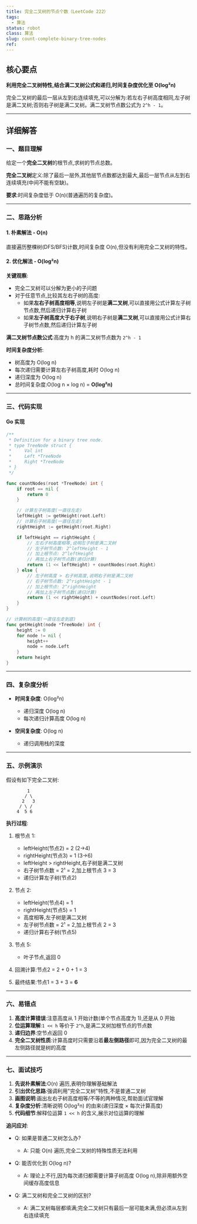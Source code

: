 ```yaml
---
title: 完全二叉树的节点个数（LeetCode 222）
tags:
  - 算法
status: robot
class: 算法
slug: count-complete-binary-tree-nodes
ref:
---
```


## 核心要点

**利用完全二叉树特性,结合满二叉树公式和递归,时间复杂度优化至 O(log²n)**

完全二叉树的最后一层从左到右连续填充,可以分解为:若左右子树高度相同,左子树是满二叉树;否则右子树是满二叉树。满二叉树节点数公式为 `2^h - 1`。

---

## 详细解答

### 一、题目理解

给定一个**完全二叉树**的根节点,求树的节点总数。

**完全二叉树**定义:除了最后一层外,其他层节点数都达到最大,最后一层节点从左到右连续填充(中间不能有空缺)。

**要求**:时间复杂度低于 O(n)(普通遍历的复杂度)。

---

### 二、思路分析

#### 1. 朴素解法 - O(n)

直接遍历整棵树(DFS/BFS)计数,时间复杂度 O(n),但没有利用完全二叉树的特性。

#### 2. 优化解法 - O(log²n)

**关键观察**:
- 完全二叉树可以分解为更小的子问题
- 对于任意节点,比较其左右子树的高度:
  - 如果**左右子树高度相等**,说明左子树是**满二叉树**,可以直接用公式计算左子树节点数,然后递归计算右子树
  - 如果**左子树高度大于右子树**,说明右子树是**满二叉树**,可以直接用公式计算右子树节点数,然后递归计算左子树

**满二叉树节点数公式**:高度为 h 的满二叉树节点数为 `2^h - 1`

**时间复杂度分析**:
- 树高度为 O(log n)
- 每次递归需要计算左右子树高度,耗时 O(log n)
- 递归深度为 O(log n)
- 总时间复杂度:O(log n × log n) = **O(log²n)**

---

### 三、代码实现

#### Go 实现

```go
/**
 * Definition for a binary tree node.
 * type TreeNode struct {
 *     Val int
 *     Left *TreeNode
 *     Right *TreeNode
 * }
 */

func countNodes(root *TreeNode) int {
    if root == nil {
        return 0
    }

    // 计算左子树高度(一直往左走)
    leftHeight := getHeight(root.Left)
    // 计算右子树高度(一直往左走)
    rightHeight := getHeight(root.Right)

    if leftHeight == rightHeight {
        // 左右子树高度相等,说明左子树是满二叉树
        // 左子树节点数: 2^leftHeight - 1
        // 加上根节点: 2^leftHeight
        // 再加上右子树节点数(递归计算)
        return (1 << leftHeight) + countNodes(root.Right)
    } else {
        // 左子树高度 > 右子树高度,说明右子树是满二叉树
        // 右子树节点数: 2^rightHeight - 1
        // 加上根节点: 2^rightHeight
        // 再加上左子树节点数(递归计算)
        return (1 << rightHeight) + countNodes(root.Left)
    }
}

// 计算树的高度(一直往左走到底)
func getHeight(node *TreeNode) int {
    height := 0
    for node != nil {
        height++
        node = node.Left
    }
    return height
}
```

---

### 四、复杂度分析

- **时间复杂度**: O(log²n)
  - 递归深度 O(log n)
  - 每次递归计算高度 O(log n)

- **空间复杂度**: O(log n)
  - 递归调用栈的深度

---

### 五、示例演示

假设有如下完全二叉树:

```
        1
       / \
      2   3
     / \ /
    4  5 6
```

**执行过程**:

1. 根节点 1:
   - leftHeight(节点2) = 2 (2→4)
   - rightHeight(节点3) = 1 (3→6)
   - leftHeight > rightHeight,右子树是满二叉树
   - 右子树节点数 = 2¹ = 2,加上根节点 3 = 3
   - 递归计算左子树(节点2)

2. 节点 2:
   - leftHeight(节点4) = 1
   - rightHeight(节点5) = 1
   - 高度相等,左子树是满二叉树
   - 左子树节点数 = 2¹ = 2,加上根节点 2 = 3
   - 递归计算右子树(节点5)

3. 节点 5:
   - 叶子节点,返回 0

4. 回溯计算:节点2 = 2 + 0 + 1 = 3
5. 最终结果:节点1 = 3 + 3 = **6**

---

### 六、易错点

1. **高度计算错误**:注意高度从 1 开始计数(单个节点高度为 1),还是从 0 开始
2. **位运算理解**:`1 << h` 等价于 `2^h`,是满二叉树加根节点的节点数
3. **递归边界**:空节点返回 0
4. **完全二叉树性质**:计算高度时只需要沿着**最左侧路径**即可,因为完全二叉树的最左侧路径就是树的高度

---

### 七、面试技巧

1. **先说朴素解法**:O(n) 遍历,表明你理解基础解法
2. **引出优化思路**:强调利用"完全二叉树"特性,不是普通二叉树
3. **画图说明**:画出左右子树高度相等/不等的两种情况,帮助面试官理解
4. **复杂度分析**:清晰说明 O(log²n) 的由来(递归深度 × 每次计算高度)
5. **代码细节**:解释位运算 `1 << h` 的含义,展示对位运算的理解

**追问应对**:
- Q: 如果是普通二叉树怎么办?
  - A: 只能 O(n) 遍历,完全二叉树的特殊性质无法利用

- Q: 能否优化到 O(log n)?
  - A: 理论上不行,因为每次递归都需要计算子树高度 O(log n),除非用额外空间缓存高度信息

- Q: 满二叉树和完全二叉树的区别?
  - A: 满二叉树每层都填满;完全二叉树只有最后一层可能未满,但必须从左到右连续填充
